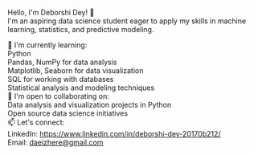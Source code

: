 Hello, I'm Deborshi Dey! 👋  
I'm an aspiring data science student eager to apply my skills in machine learning, statistics, and predictive modeling.  

🧠 I'm currently learning:   
Python  
Pandas, NumPy for data analysis  
Matplotlib, Seaborn for data visualization  
SQL for working with databases  
Statistical analysis and modeling techniques  
🤝 I'm open to collaborating on:   
Data analysis and visualization projects in Python   
Open source data science initiatives   
📫 Let's connect:   
LinkedIn: https://www.linkedin.com/in/deborshi-dey-20170b212/   
Email: daeizhere@gmail.com    
